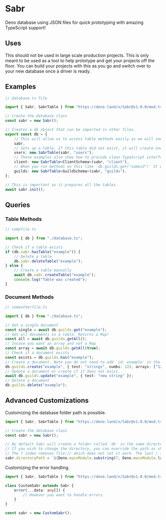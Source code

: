 # Sabr

Deno database using JSON files for quick prototyping with amazing TypeScript support!

## Uses

This should not be used in large scale production projects. This is only meant to be used as a tool to help prototype and get your projects off the floor. You can build your projects with this as you go and switch over to your new database once a driver is ready.

## Examples

```ts
// database.ts file

import { Sabr, SabrTable } from "https://deno.land/x/Sabr@v1.0.0/mod.ts";

// Create the database class
const sabr = new Sabr();

// Creates a db object that can be imported in other files.
export const db = {
	// This will allow us to access table methods easily as we will see below.
	sabr,
	// Sets up a table. If this table did not exist, it will create one.
	users: new SabrTable(sabr, "users"),
	// These examples also show how to provide clean TypeScript interfaces to have a much better TS experience.
	client: new SabrTable<ClientSchema>(sabr, "client"),
	// When you run methods on this like `db.guilds.get("someid")` It will show give you a GuildSchema type object.
	guilds: new SabrTable<GuildSchema>(sabr, "guilds"),
};

// This is important as it prepares all the tables.
await sabr.init();
```

## Queries

### Table Methods

```ts
// somefile.ts

import { db } from "./database.ts";

// Check if a table exists
if (db.sabr.hasTable("example")) {
	// Delete a table
	db.sabr.deleteTable("example");
} else {
	// Create a table manually
	await db.sabr.createTable("example");
	console.log("Table was created");
}
```

### Document Methods

```ts
// someotherfile.ts

import { db } from "./database.ts";

// Get a single document
const single = await db.guilds.get("example");
// Get all documents in a table. Returns a Map!
const all = await db.guilds.getAll();
// Incase you want an array and not a Map
const array = await db.guilds.getAll(true);
// Check if a document exists
const exists = db.guilds.has("example");
// Create a document. Note you do not need to add `id: example` in the payload but you can if you so choose.
db.guilds.create("example", { test: "strings", numbs: 123, arrays: ["123", 123] });
// Update a document or create if it does not exist.
await db.guilds.update("example", { test: "new string" });
// Delete a document
db.guilds.delete("example");
```

## Advanced Customizations

Customizing the database folder path is possible.

```ts
import { Sabr, SabrTable } from "https://deno.land/x/Sabr@v1.0.0/mod.ts";

// Create the database class
const sabr = new Sabr();

// By default Sabr will create a folder called `db` in the same directory where you ran your code, using deno run .... mod.ts
// If you wish to change the directory, you can override the path as shown below
// The 7 index removes file:// which does not let it work. The last / index remove the mod.ts file name
sabr.directoryPath = `${Deno.mainModule.substring(7, Deno.mainModule.lastIndexOf("/"))}/database/`;
```

Customizing the error handling.
```ts
import { Sabr, SabrTable } from "https://deno.land/x/Sabr@v1.0.0/mod.ts";

class CustomSabr extends Sabr {
	error(...data: any[]) {
		// However you want to handle errors.
	}
}

const sabr = new CustomSabr();
```
